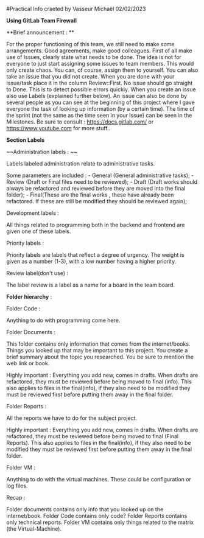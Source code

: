 #Practical Info craeted by Vasseur Michaël 02/02/2023

**Using GitLab Team Firewall**

**Brief announcement : **

For the proper functioning of this team, we still need to make some arrangements. Good agreements, make good colleagues.
First of all make use of Issues, clearly state what needs to be done. The idea is not for everyone to just start assigning some issues to team members. This would only create chaos. You can, of course, assign them to yourself. You can also take an issue that you did not create. When you are done with your issue/task place it in the column Review::First. No issue should go straight to Done. This is to detect possible errors quickly. When you create an issue also use Labels (explained further below). An issue can also be done by several people as you can see at the beginning of this project where I gave everyone the task of looking up information (by a certain time). The time of the sprint (not the same as the time seen in your issue) can be seen in the Milestones. Be sure to consult : https://docs.gitlab.com/ or https://www.youtube.com for more stuff..

**____Section Labels____**

~~Administration labels : ~~

Labels labeled administration relate to administrative tasks. 

Some parameters are included : 
    - General (General administrative tasks);
    - Review (Draft or Final files need to be reviewed);
    - Draft (Draft works should always be refactored and reviewed before they are moved into the final folder);
    - Final(These are the final works , these have already been refactored. If these are still be modified they should be reviewed again);


Development labels : 

All things related to programming both in the backend and frontend are given one of these labels.


Priority labels : 

Priority labels are labels that reflect a degree of urgency. The weight is given as a number (1-3), with a low number having a higher priority.


Review label(don't use) :

The label review is a label as a name for a board in the team board.


____Folder hierarchy____ :

Folder Code :

Anything to do with programming come here.

Folder Documents :

This folder contains only information that comes from the internet/books. Things you looked up that may be important to this project. You create a brief summary about the topic you researched. You be sure to mention the web link or book. 

Highly important : Everything you add new, comes in drafts. When drafts are refactored, they must be reviewed before being moved to final (info). This also applies to files in the final(info), if they also need to be modified they must be reviewed first before putting them away in the final folder.

Folder Reports :

All the reports we have to do for the subject project. 

Highly important : Everything you add new, comes in drafts. When drafts are refactored, they must be reviewed before being moved to final (Final Reports). This also applies to files in the final(info), if they also need to be modified they must be reviewed first before putting them away in the final folder.

Folder VM :

Anything to do with the virtual machines. These could be configuration or log files. 


Recap : 

Folder documents contains only info that you looked up on the internet/book. 
Folder Code contains only code?
Folder Reports contains only technical reports.
Folder VM contains only things related to the matrix (the Virtual-Machine).


